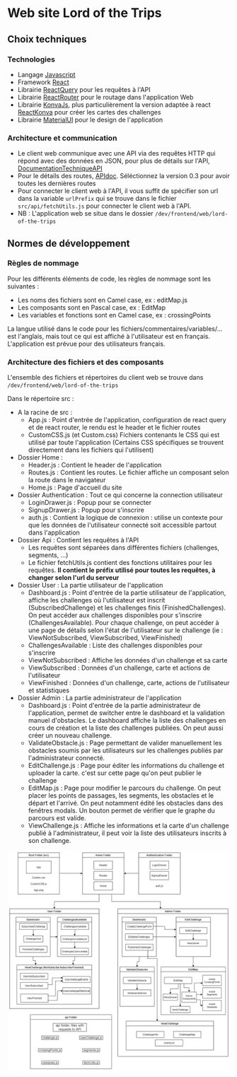 # Web site Lord of the Trips

## Choix techniques

### Technologies

- Langage [Javascript](https://developer.mozilla.org/fr/docs/Web/JavaScript)
- Framework [React](https://fr.reactjs.org/)
- Librairie [ReactQuery](https://react-query.tanstack.com/) pour les requêtes à l'API
- Librairie [ReactRouter](https://reactrouter.com/) pour le routage dans l'application Web
- Librairie [KonvaJs](https://konvajs.org/), plus particulièrement la version adaptée à react [ReactKonva](https://konvajs.org/docs/react/index.html) pour créer les cartes des challenges
- Librairie [MaterialUI](https://material-ui.com/) pour le design de l'application

### Architecture et communication

- Le client web communique avec une API via des requêtes HTTP qui répond avec des données en JSON, pour plus de détails sur l'API, [DocumentationTechniqueAPI](https://git.unistra.fr/acrobatt-1/lord-of-the-trips/-/blob/master/Documentation/DocumentationTechnique/API%20Documentation.md)
- Pour le détails des routes, [APIdoc](https://hephaistos.nathanaelderousseaux.fr/apidoc/). Séléctionnez la version 0.3 pour avoir toutes les dernières routes
- Pour connecter le client web à l'API, il vous suffit de spécifier son url dans la variable `urlPrefix` qui se trouve dans le fichier `src/api/fetchUtils.js` pour connecter le client web à l'API.
- NB : L'application web se situe dans le dossier `/dev/frontend/web/lord-of-the-trips`

## Normes de développement

### Règles de nommage

Pour les différents éléments de code, les règles de nommage sont les suivantes :
* Les noms des fichiers sont en Camel case, ex : editMap.js
* Les composants sont en Pascal case, ex : EditMap
* Les variables et fonctions sont en Camel case, ex : crossingPoints

La langue utilisé dans le code pour les fichiers/commentaires/variables/... est l'anglais, mais tout ce qui est affiché à l'utilisateur est en français. L'application est prévue pour des utilisateurs français.

### Architecture des fichiers et des composants

L'ensemble des fichiers et répertoires du client web se trouve dans `/dev/frontend/web/lord-of-the-trips`

Dans le répertoire src :
- A la racine de src :
  - App.js : Point d'entrée de l'application, configuration de react query et de react router, le rendu est le header et le fichier routes
  - CustomCSS.js (et Custom.css) Fichiers contenants le CSS qui est utilisé par toute l'application (Certains CSS spécifiques se trouvent directement dans les fichiers qui l'utilisent)
- Dossier Home :
  - Header.js : Contient le header de l'application
  - Routes.js : Contient les routes. Le fichier affiche un composant selon la route dans le navigateur
  - Home.js : Page d'accueil du site
- Dossier Authentication : Tout ce qui concerne la connection utilisateur
  - LoginDrawer.js : Popup pour se connecter
  - SignupDrawer.js : Popup pour s'inscrire
  - auth.js : Contient la logique de connexion : utilise un contexte pour que les données de l'utilisateur connecté soit accessible partout dans l'application
- Dossier Api : Contient les requêtes à l'API
  - Les requêtes sont séparées dans différentes fichiers (challenges, segments, ...)
  - Le fichier fetchUtils.js contient des fonctions utilitaires pour les requêtes. **Il contient le préfix utilisé pour toutes les requêtes, à changer selon l'url du serveur**
- Dossier User : La partie utilisateur de l'application
  - Dashboard.js : Point d'entrée de la partie utilisateur de l'application, affiche les challenges où l'utilisateur est inscrit (SubscribedChallenge) et les challenges finis (FinishedChallenges). On peut accéder aux challenges disponibles pour s'inscrire (ChallengesAvailable). Pour chaque challenge, on peut accéder à une page de détails selon l'état de l'utilisateur sur le challenge (ie : ViewNotSubscribed, ViewSubscribed, ViewFinished)
  - ChallengesAvailable : Liste des challenges disponibles pour s'inscrire
  - ViewNotSubscribed : Affiche les données d'un challenge et sa carte
  - ViewSubscribed : Données d'un challenge, carte et actions de l'utilisateur
  - ViewFinished : Données d'un challenge, carte, actions de l'utilisateur et statistiques
- Dossier Admin : La partie administrateur de l'application
  - Dashboard.js : Point d'entrée de la partie administrateur de l'application, permet de switcher entre le dashboard et la validation manuel d'obstacles. Le dashboard affiche la liste des challenges en cours de création et la liste des challenges publiées. On peut aussi créer un nouveau challenge.
  - ValidateObstacle.js : Page permettant de valider manuellement les obstacles soumis par les utilisateurs sur les challenges publiés par l'administrateur connecté.
  - EditChallenge.js : Page pour éditer les informations du challenge et uploader la carte. c'est sur cette page qu'on peut publier le challenge
  - EditMap.js : Page pour modifier le parcours du challenge. On peut placer les points de passages, les segments, les obstacles et le départ et l'arrivé. On peut notamment édité les obstacles dans des fenêtres modals. Un bouton permet de vérifier que le graphe du parcours est valide.
  - ViewChallenge.js : Affiche les informations et la carte d'un challenge publié à l'administrateur, il peut voir la liste des utilisateurs inscrits à son challenge.

![HierarchieComposantsWeb](image/HierarchieComposantsWeb.png)

